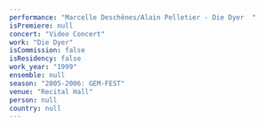 ```yaml
---
performance: "Marcelle Deschênes/Alain Pelletier - Die Dyer  "
isPremiere: null
concert: "Video Concert"
work: "Die Dyer"
isCommission: false
isResidency: false
work_year: "1999"
ensemble: null
season: "2005-2006: GEM-FEST"
venue: "Recital Hall"
person: null
country: null
---
```


